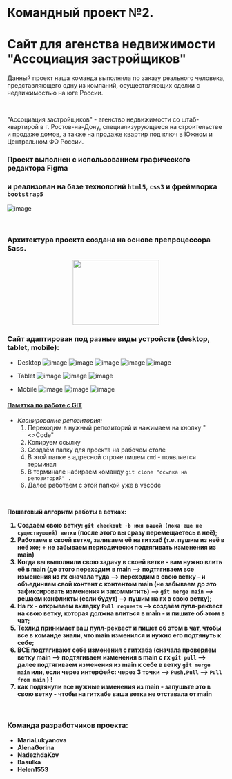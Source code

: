 # Командный проект №2.
# Сайт для агенства недвижимости "Ассоциация застройщиков"
Данный проект наша команда выполняла по заказу реального человека, представляющего одну из компаний, осуществляющих сделки с недвижимостью на юге России.

<br>

"Ассоциация застройщиков" - агенство недвижимости со штаб-квартирой в г. Ростов-на-Дону, специализурующееся на строительстве и продаже домов, а также на продаже квартир под ключ в Южном и Центральном ФО России.


### Проект выполнен с использованием графического редактора Figma
### и реализован на базе технологий `html5`, `css3` и фреймворка `bootstrap5`
![image](https://tajuso.com/wp-content/uploads/2018/03/udemy3-004.png)

<br>

### Архитектура проекта создана на основе препроцессора Sass.
<div align="center">
    <img src="https://upload.wikimedia.org/wikipedia/commons/thumb/9/96/Sass_Logo_Color.svg/1200px-Sass_Logo_Color.svg.png" height=150px width=200px >
</div>

### Сайт адаптирован под разные виды устройств (desktop, tablet, mobile):

* Desktop 
![image]()
![image]()
![image]()
![image]()
![image]()

* Tablet
![image]()
![image]()
![image]()

* Mobile
![image]()
![image]()
![image]()



#### <u>**Памятка по работе с GIT**</u>
* <i>Клонирование репозитория:</i>
  1. Переходим в нужный репозиторий и нажимаем на кнопку "<>Code"
  2. Копируем ссылку
  3. Создаём папку для проекта на рабочем столе
  4. В этой папке в адресной строке пишем `cmd` - появляется терминал
  5. В терминале набираем команду `git clone "ссылка на репозиторий" .`
  6. Далее работаем с этой папкой уже в vscode

<br>

<b> Пошаговый алгоритм работы в ветках:
1. Создаём свою ветку: `git checkout -b имя вашей (пока еще не существующей) ветки` (после этого вы сразу перемещаетесь в неё);
2. Работаем в своей ветке, заливаем её на гитхаб (т.е. пушим из неё в неё же; + не забываем периодически подтягивать изменения из main)
3. Когда вы выполнили свою задачу в своей ветке - вам нужно влить её в main (до этого переходим в main --> подтягиваем все изменения из гх сначала туда --> переходим в свою ветку - и объединяем свой контент с контентом main (не забываем до это зафиксировать изменения и закоммитить) --> `git merge main` --> решаем конфликты (если будут) --> пушим на гх в свою ветку);
4. На гх - открываем вкладку `Pull requests` --> создаём пулл-реквест на свою ветку, которая должна влиться в main - и пишите об этом в чат;
5. Техлид принимает ваш пулл-реквест и пишет об этом в чат, чтобы все в команде знали, что main изменился и нужно его подтянуть к себе;
6. ВСЕ подтягивают себе изменения с гитхаба (сначала проверяем ветку main --> подтягиваем изменения в main c гх `git pull` --> далее подтягиваем изменения из main к себе в ветку  `git merge main` или, если через интерфейс: через 3 точки --> `Push,Pull` --> `Pull from main` ) !
7. как подтянули все нужные изменения из main - запушьте это в свою ветку - чтобы на гитхабе ваша ветка не отставала от main<b>

<br>

### Команда разработчиков проекта:
* MariaLukyanova
* AlenaGorina
* NadezhdaKov
* Basulka
* Helen1553
